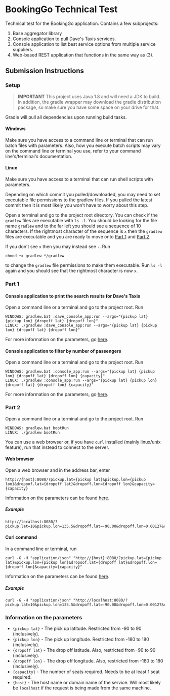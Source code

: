 # BookingGo Technical Test
Technical test for the BookingGo application. Contains a few subprojects:
1) Base aggregator library
2) Console application to pull Dave's Taxis services.
3) Console application to list best service options from multiple service suppliers.
4) Web-based REST application that functions in the same way as (3).

## Submission Instructions

### Setup

> **IMPORTANT** This project uses Java 1.8 and will need a JDK to build. In addition, the gradle wrapper may download the
> gradle distribution package, so make sure you have some space on your drive for that.

Gradle will pull all dependencies upon running build tasks.

#### Windows
Make sure you have access to a command line or terminal that can run batch files with parameters. Also, how you execute
batch scripts may vary on the command line or terminal you use, refer to your command line's/terminal's documentation.

#### Linux
Make sure you have access to a terminal that can run shell scripts with parameters.

Depending on which commit you pulled/downloaded, you may need to set executable file permissions to the gradlew files.
If you pulled the latest commit then it is most likely you won't have to worry about this step.

Open a terminal and go to the project root directory. You can check if the `gradlew` files are executable with `ls -l`.
You should be looking for the file name `gradlew` and to the far left you should see a sequence of 10 characters. If the
rightmost character of the sequence is `x` then the `gradlew` files are executable and you are ready to move onto
[Part 1](#Part-1) and [Part 2](#Part-2).

If you don't see `x` then you may instead see `-`. Run 
```
chmod +x gradlew */gradlew
```
to change the `gradlew` file permissions to make them executable. Run `ls -l` again and you should see that the
rightmost character is now `x`.

### Part 1

#### Console application to print the search results for Dave's Taxis
Open a command line or a terminal and go to the project root. Run
```
WINDOWS: gradlew.bat :dave_console_app:run --args="{pickup lat} {pickup lon} {dropoff lat} {dropoff lon}"
LINUX: ./gradlew :dave_console_app:run --args="{pickup lat} {pickup lon} {dropoff lat} {dropoff lon}"
```
For more information on the parameters, go [here](#Information-on-the-parameters).

#### Console application to filter by number of passengers
Open a command line or a terminal and go to the project root. Run
```
WINDOWS: gradlew.bat :console_app:run --args="{pickup lat} {pickup lon} {dropoff lat} {dropoff lon} {capacity}"
LINUX: ./gradlew :console_app:run --args="{pickup lat} {pickup lon} {dropoff lat} {dropoff lon} {capacity}"
```
For more information on the parameters, go [here](#Information-on-the-parameters).

### Part 2
Open a command line or a terminal and go to the project root. Run
```
WINDOWS: gradlew.bat bootRun
LINUX: ./gradlew bootRun
```
You can use a web browser or, if you have `curl` installed (mainly linux/unix feature), run that
instead to connect to the server.

#### Web browser
Open a web browser and in the address bar, enter
```
http://{host}:8080/?pickup.lat={pickup lat}&pickup.lon={pickup lon}&dropoof.lat={dropoff lat}&dropoff.lon={dropoff lon}&capacity={capacity}
```
Information on the parameters can be found [here](#Information-on-the-parameters).

##### Example
```
http://localhost:8080/?pickup.lat=10&pickup.lon=135.5&dropoff.lat=-90.00&dropoff.lon=0.00127&capacity=3
```

#### Curl command
In a command line or terminal, run
```
curl -G -H "application/json" "http://{host}:8080/?pickup.lat={pickup lat}&pickup.lon={pickup lon}&dropoof.lat={dropoff lat}&dropoff.lon={dropoff lon}&capacity={capacity}"
```
Information on the parameters can be found [here](#Information-on-the-parameters).

##### Example
```
curl -G -H "application/json" "http://localhost:8080/?pickup.lat=10&pickup.lon=135.5&dropoff.lat=-90.00&dropoff.lon=0.00127&capacity=3"
```

### Information on the parameters
* `{pickup lat}` - The pick up latitude. Restricted from -90 to 90 (inclusively).
* `{pickup lon}` - The pick up longitude. Restricted from -180 to 180 (inclusively).
* `{dropoff lat}` - The drop off latitude. Also, restricted from -90 to 90 (inclusively).
* `{dropoff lon}` - The drop off longitude. Also, restricted from -180 to 180 (inclusively).
* `{capacity}` - The number of seats required. Needs to be at least 1 seat required.
* `{host}` - The host name or domain name of the service. Will most likely be `localhost` if the request is being made
  from the same machine.